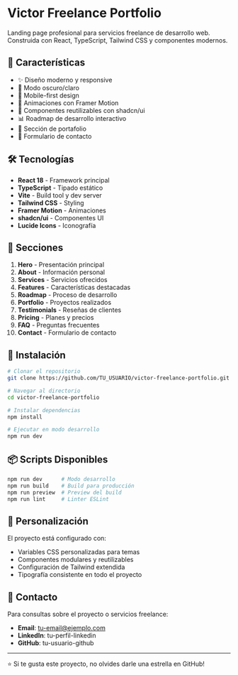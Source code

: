 # Victor Freelance Portfolio

Landing page profesional para servicios freelance de desarrollo web. Construida con React, TypeScript, Tailwind CSS y componentes modernos.

## 🚀 Características

- ✨ Diseño moderno y responsive
- 🌙 Modo oscuro/claro
- 📱 Mobile-first design
- 🎨 Animaciones con Framer Motion
- 🔧 Componentes reutilizables con shadcn/ui
- 📊 Roadmap de desarrollo interactivo
- 💼 Sección de portafolio
- 📝 Formulario de contacto

## 🛠️ Tecnologías

- **React 18** - Framework principal
- **TypeScript** - Tipado estático
- **Vite** - Build tool y dev server
- **Tailwind CSS** - Styling
- **Framer Motion** - Animaciones
- **shadcn/ui** - Componentes UI
- **Lucide Icons** - Iconografía

## 🎯 Secciones

1. **Hero** - Presentación principal
2. **About** - Información personal
3. **Services** - Servicios ofrecidos
4. **Features** - Características destacadas
5. **Roadmap** - Proceso de desarrollo
6. **Portfolio** - Proyectos realizados
7. **Testimonials** - Reseñas de clientes
8. **Pricing** - Planes y precios
9. **FAQ** - Preguntas frecuentes
10. **Contact** - Formulario de contacto

## 🚦 Instalación

```bash
# Clonar el repositorio
git clone https://github.com/TU_USUARIO/victor-freelance-portfolio.git

# Navegar al directorio
cd victor-freelance-portfolio

# Instalar dependencias
npm install

# Ejecutar en modo desarrollo
npm run dev
```

## 📦 Scripts Disponibles

```bash
npm run dev      # Modo desarrollo
npm run build    # Build para producción
npm run preview  # Preview del build
npm run lint     # Linter ESLint
```

## 🎨 Personalización

El proyecto está configurado con:
- Variables CSS personalizadas para temas
- Componentes modulares y reutilizables
- Configuración de Tailwind extendida
- Tipografía consistente en todo el proyecto

## 📧 Contacto

Para consultas sobre el proyecto o servicios freelance:
- **Email**: tu-email@ejemplo.com
- **LinkedIn**: tu-perfil-linkedin
- **GitHub**: tu-usuario-github

---

⭐ Si te gusta este proyecto, no olvides darle una estrella en GitHub!